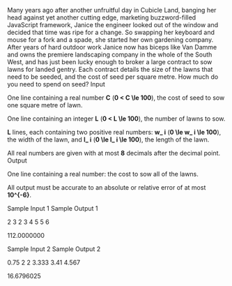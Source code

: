 Many years ago after another unfruitful day in Cubicle Land,
    banging her head against yet another cutting edge, marketing
    buzzword-filled JavaScript framework, Janice the engineer
    looked out of the window and decided that time was ripe for a
    change.
So swapping her keyboard and mouse for a fork and a spade,
    she started her own gardening company.
After years of hard outdoor work Janice now has biceps like
    Van Damme and owns the premiere landscaping company in the
    whole of the South West, and has just been lucky enough to
    broker a large contract to sow lawns for landed gentry.
Each contract details the size of the lawns that need to be
    seeded, and the cost of seed per square metre. How much do you
    need to spend on seed?
Input


One line containing a real number **C** (**0 < C \le 100**), the cost of
        seed to sow one square metre of lawn.


One line containing an integer **L** (**0 < L \le 100**), the number of
        lawns to sow.


**L** lines, each
        containing two positive real numbers: **w_ i** (**0 \le w_ i \le 100**), the width
        of the lawn, and **l_
        i** (**0 \le l_ i \le
        100**), the length of the lawn.


All real numbers are given with at most **8** decimals after the decimal
    point.
Output


One line containing a real number: the cost to sow all
        of the lawns.


All output must be accurate to an absolute or relative error
    of at most **10^{-6}**.


Sample Input 1
Sample Output 1




2
3
2 3
4 5
5 6




112.0000000






Sample Input 2
Sample Output 2




0.75
2
2 3.333
3.41 4.567




16.6796025